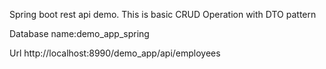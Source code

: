 Spring boot rest api demo.
This is basic CRUD Operation with DTO pattern 

 Database name:demo_app_spring
 
 Url http://localhost:8990/demo_app/api/employees
